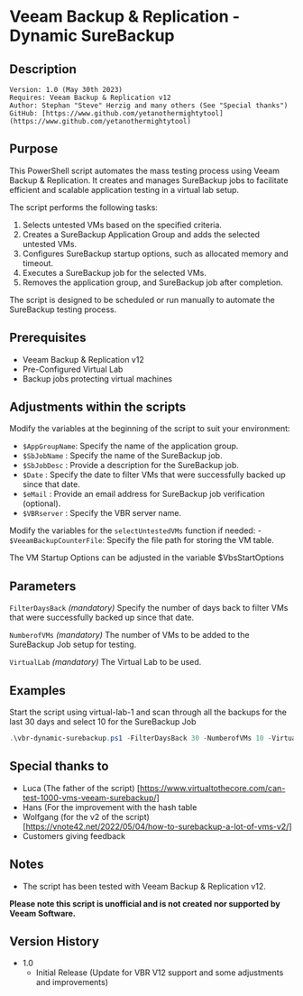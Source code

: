 # Veeam Backup & Replication - Dynamic SureBackup

## Description
~~~~
Version: 1.0 (May 30th 2023)
Requires: Veeam Backup & Replication v12
Author: Stephan "Steve" Herzig and many others (See "Special thanks")
GitHub: [https://www.github.com/yetanothermightytool](https://www.github.com/yetanothermightytool)
~~~~

## Purpose
This PowerShell script automates the mass testing process using Veeam Backup & Replication. It creates and manages SureBackup jobs to facilitate efficient and scalable application testing in a virtual lab setup.

The script performs the following tasks:

1. Selects untested VMs based on the specified criteria.
2. Creates a SureBackup Application Group and adds the selected untested VMs.
3. Configures SureBackup startup options, such as allocated memory and timeout.
4. Executes a SureBackup job for the selected VMs.
4. Removes the application group, and SureBackup job after completion.

The script is designed to be scheduled or run manually to automate the SureBackup testing process.

## Prerequisites

- Veeam Backup & Replication v12
- Pre-Configured Virtual Lab
- Backup jobs protecting virtual machines

## Adjustments within the scripts

Modify the variables at the beginning of the script to suit your environment:

   - `$AppGroupName`: Specify the name of the application group.
   - `$SbJobName`   : Specify the name of the SureBackup job.
   - `$SbJobDesc`   : Provide a description for the SureBackup job.
   - `$Date`        : Specify the date to filter VMs that were successfully backed up since that date.
   - `$eMail`       : Provide an email address for SureBackup job verification (optional).
   - `$VBRserver`   : Specify the VBR server name.

Modify the variables for the `selectUntestedVMs` function if needed:
      - `$VeeamBackupCounterFile`: Specify the file path for storing the VM table.

The VM Startup Options can be adjusted in the variable $VbsStartOptions

## Parameters
  
  `FilterDaysBack`
_(mandatory)_ Specify the number of days back to filter VMs that were successfully backed up since that date.

  `NumberofVMs`
_(mandatory)_ The number of VMs to be added to the SureBackup Job setup for testing.

`VirtualLab`
_(mandatory)_ The Virtual Lab to be used.

## Examples

Start the script using virtual-lab-1 and scan through all the backups for the last 30 days and select 10 for the SureBackup Job
```powershell
.\vbr-dynamic-surebackup.ps1 -FilterDaysBack 30 -NumberofVMs 10 -VirtualLab virtual-lab-1
```

## Special thanks to
- Luca (The father of the script) [https://www.virtualtothecore.com/can-test-1000-vms-veeam-surebackup/]
- Hans (For the improvement with the hash table
- Wolfgang (for the v2 of the script) [https://vnote42.net/2022/05/04/how-to-surebackup-a-lot-of-vms-v2/]
- Customers giving feedback

## Notes

- The script has been tested with Veeam Backup & Replication v12.

**Please note this script is unofficial and is not created nor supported by Veeam Software.**

## Version History
- 1.0
  - Initial Release (Update for VBR V12 support and some adjustments and improvements)
